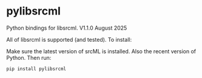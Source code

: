 # pylibsrcml
Python bindings for libsrcml. V1.1.0 August 2025

All of libsrcml is supported (and tested). To install:

Make sure the latest version of srcML is installed. Also the recent version of Python. Then run:

`pip install pylibsrcml`
